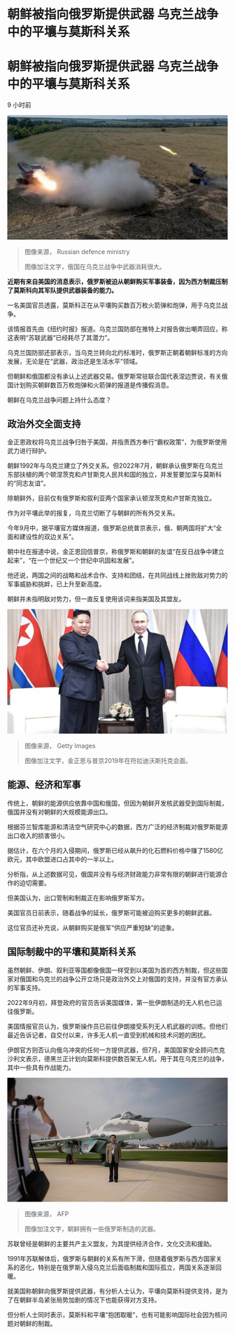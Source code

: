 # 朝鲜被指向俄罗斯提供武器 乌克兰战争中的平壤与莫斯科关系

#  朝鲜被指向俄罗斯提供武器 乌克兰战争中的平壤与莫斯科关系

9 小时前

![俄罗斯导弹](_126605859_5f8f96812af17bbe22f09835a8e2d860e36163f0.jpg)

> 图像来源，  Russian defence ministry
>
> 图像加注文字，俄国在乌克兰战争中武器消耗很大。

**近期有来自美国的消息表示，俄罗斯被迫从朝鲜购买军事装备，因为西方制裁压制了莫斯科向其军队提供武器装备的能力。**

一名美国官员透露，莫斯科正在从平壤购买数百万枚火箭弹和炮弹，用于乌克兰战争。

该情报首先由《纽约时报》报道。乌克兰国防部在推特上对报告做出嘲弄回应，称这表明“苏联武器“已经耗尽了其潜力”。

乌克兰国防部还部表示，当乌克兰转向北约标准时，俄罗斯正朝着朝鲜标准的方向发展，无论是在“武器，政治还是生活水平”领域。

但朝鲜和俄国都没有承认上述武器交易。俄罗斯常驻联合国代表涅边贾说，有关俄国计划购买朝鲜数百万枚炮弹和火箭弹的报道是传播假消息。

朝鲜在乌克兰战争问题上持什么态度？

##  政治外交全面支持

金正恩政权将乌克兰战争归咎于美国，并指责西方奉行“霸权政策”，为俄罗斯使用武力进行辩护。

朝鲜1992年与乌克兰建立了外交关系。但2022年7月，朝鲜承认俄罗斯在乌克兰东部扶植的两个顿涅茨克和卢甘斯克人民共和国的独立，并发誓要加深与莫斯科的“同志友谊”。

除朝鲜外，目前仅有俄罗斯和叙利亚两个国家承认顿涅茨克和卢甘斯克独立。

作为对平壤此举的报复，乌克兰切断了与朝鲜的所有外交关系。

今年9月中，据平壤官方媒体报道，俄罗斯总统普京表示，俄、朝两国将扩大“全面和建设性的双边关系”。

朝中社在报道中说，金正恩回信普京，称俄罗斯和朝鲜的友谊“在反日战争中建立起来”，“在一个世纪又一个世纪中巩固和发展”。

他还说，两国之间的战略和战术合作、支持和团结，在共同战线上挫败敌对势力的军事威胁和挑衅，已上升至新高度。

朝鲜并未指明敌对势力，但一直反复使用该词来指美国及其盟友。

![金正恩与普京2019年在符拉迪沃斯托克会面。](_126657157_7fcb2f4c-b2dd-4b60-aff3-d950fa08aef6.jpg)

> 图像来源，  Getty Images
>
> 图像加注文字，金正恩与普京2019年在符拉迪沃斯托克会面。

##  能源、经济和军事

传统上，朝鲜的能源供应依靠中国和俄国，但因为朝鲜开发核武器受到国际制裁，俄国并没有对朝鲜的大规模能源出口。

根据芬兰智库能源和清洁空气研究中心的数据，西方广泛的经济制裁对俄罗斯能源出口收入的损害很小。

据估计，在六个月的入侵期间，俄罗斯已经从飙升的化石燃料价格中赚了1580亿欧元，其中欧盟进口占其中的一半以上。

分析指，从上述数据可见，俄国并没有与经济财政能力非常有限的朝鲜进行能源合作的迫切需要。

但美国认为，出口管制和制裁正在影响俄罗斯军方。

美国官员日前表示，随着战争的延长，俄罗斯可能被迫购买更多的朝鲜武器。

这位官员还补充说，从朝鲜购买是俄军“供应严重短缺”的迹象。

##  国际制裁中的平壤和莫斯科关系

虽然朝鲜、伊朗、叙利亚等国都像俄国一样受到以美国为首的西方制裁，但这些国家对俄国和乌克兰的战争公开立场只是政治外交上对俄国的支持，并没有官方承认的军事支持。

2022年9月初，拜登政府的官员告诉美国媒体，第一批伊朗制造的无人机也已运往俄罗斯。

美国情报官员认为，俄罗斯操作员已前往伊朗接受系列无人机武器的训练。但他们最近告诉记者，自交付以来，许多无人机一直受到机械和技术问题的困扰。

伊朗官方则否认向俄乌冲突的任何一方提供武器，但7月，美国国家安全顾问杰克沙利文表示，德黑兰正计划向莫斯科提供数百架无人机，用于其在乌克兰的战争，其中一些具有作战能力。

![朝鲜拥有一些俄罗斯制造的武器。资料图片，2016年9月25日，朝鲜米格-29](_126657158_ddc39551-f86b-490f-a922-27a230a5360b.jpg)

> 图像来源，  AFP
>
> 图像加注文字，朝鲜拥有一些俄罗斯制造的武器。

苏联曾经是朝鲜的主要共产主义盟友，为其提供经济合作，文化交流和援助。

1991年苏联解体后，俄罗斯与朝鲜的关系有所下滑，但随着俄罗斯与西方国家关系的恶化，特别是在俄罗斯入侵乌克兰后面临制裁和国际孤立，两国关系逐渐回暖。

就美国称朝鲜向俄罗斯提供武器，有分析人士认为，平壤向莫斯科提供支持，是为了在朝鲜半岛紧张局势加剧的情况下也能获得对方支持。

但分析人士同时表示，莫斯科和平壤“抱团取暖”，也有可能影响国际社会因为核问题对朝鲜的制裁。


